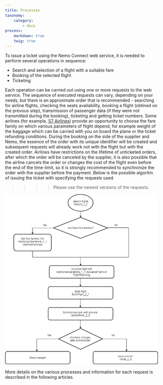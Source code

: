```yaml
---
title: Processes
taxonomy:
    category:
        - docs
process:
    markdown: true
    twig: true
---
```


To issue a ticket using the Nemo Connect web service, it is needed to perform several operations in sequence:

- Search and selection of a flight with a suitable fare
- Booking of the selected flight
- Ticketing

Each operation can be carried out using one or more requests to the web service. The sequence of executed requests can vary, depending on your needs, but there is an approximate order that is recommended - searching for airline flights, checking the seats availability, booking a flight (obtined on the prevous step), transmission of passenger data (if they were not transmitted during the booking), ticketing and getting ticket numbers. Some airlines (for example, [S7 Airlines](https://www.s7.ru/home/info/fares.dot)) provide an opportunity to choose the fare family on which various parameters of flight depend, for example weight of the baggage which can be carried with you on board the plane or the ticket refunding conditions. During the booking on the side of the supplier and Nemo, the essence of the order with its unique identifier will be created and subsequent requests will already work not with the flight but with the created order. Airlines have restrictions on the lifetime of unticketed orders, after which the order will be canceled by the supplier, it is also possible that the airline cancels the order or changes the cost of the flight even before the end of the time-limit, so it is strongly recommended to synchronize the order with the supplier before the payment. Below is the possible algoritm of issuing the ticket with specifying the requests used.

>>>> Please use the newest versions of the requests.

![](Nemo2workflowEN2.png)

More details on the various processes and information for each request is described in the following articles.
